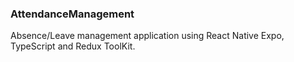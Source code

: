 ### AttendanceManagement

Absence/Leave management application using React Native Expo, TypeScript and Redux ToolKit.